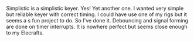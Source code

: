 Simplistic is a simplistic keyer. Yes! Yet another one. I wanted very simple but reliable keyer with correct timing. I could have use one of my rigs but it seems a s fun project to do. So I've done it. Debouncing and signal forming are done on timer interrupts. It is nowhere perfect but seems close enough to my Elecrafts.  
